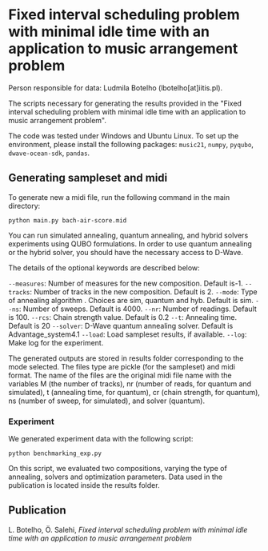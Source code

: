 <!-- [![DOI](https://zenodo.org/badge/376737392.svg)](https://zenodo.org/badge/latestdoi/376737392) -->

# Fixed interval scheduling problem with minimal idle time with an application to music arrangement problem

Person responsible for data: Ludmila Botelho (lbotelho[at]iitis.pl).

The scripts necessary for generating the results provided in the "Fixed interval scheduling problem with minimal idle time with
an application to music arrangement problem".

The code was tested under Windows and Ubuntu Linux. To set up the environment, please install the following packages: `music21`, `numpy`, `pyqubo`,  `dwave-ocean-sdk`, `pandas`.


## Generating sampleset and midi

To generate new a midi file, run the following command in the main directory:
```
python main.py bach-air-score.mid 
```

You can run simulated annealing, quantum annealing, and  hybrid solvers experiments using QUBO formulations. In order to use quantum annealing or the hybrid solver, you should have the necessary access to D-Wave.

The details of the optional keywords are described below:

```--measures```: Number of measures for the new composition. Default is-1.
```--tracks```: Number of tracks in the new composition. Default is 2.
```--mode```: Type of annealing algorithm . Choices are sim, quantum and hyb. Default is sim.
```--ns```: Number of sweeps. Default is 4000.
```--nr```: Number of readings. Default is 100.
```--rcs```: Chain strength value. Default is 0.2
```--t```: Annealing time. Default is 20
```--solver```: D-Wave quantum annealing solver. Default is Advantage_system4.1
```--load```: Load sampleset results, if available.
```--log```: Make log for the experiment.   

The generated outputs are stored in results folder corresponding to the mode selected. The files type are pickle (for the sampleset) and midi format. The name of the files are the original midi file name with the variables M (the number of tracks), nr (number of reads, for quantum and simulated), t (annealing time, for quantum), cr (chain strength, for quantum), ns (number of sweep, for simulated),  and solver (quantum).

### Experiment
We generated experiment data with the following script:

```
python benchmarking_exp.py 
```

On this script, we evaluated two compositions, varying the type of annealing, solvers and optimization parameters. Data used in the publication is located inside the results folder. 


## Publication

L. Botelho, Ö. Salehi, *Fixed interval scheduling problem with minimal idle time with an application to music arrangement problem*

